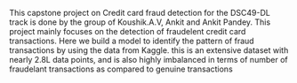 This capstone project on Credit card fraud detection for the DSC49-DL track is done by the group of Koushik.A.V, Ankit and Ankit Pandey. This project mainly focuses on the detection of fraudelent credit card transactions. Here we build a model to identify the pattern of fraud transactions by using the data from Kaggle. this is an extensive dataset with nearly 2.8L data points, and is also highly imbalanced in terms of number of fraudelant transactions as compared to genuine transactions

